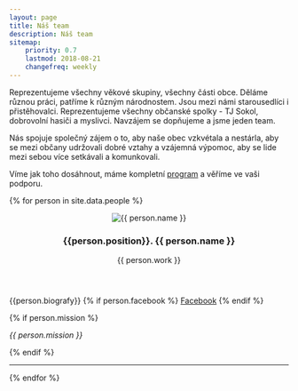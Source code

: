 ```yaml
---
layout: page
title: Náš team 
description: Náš team
sitemap:
    priority: 0.7
    lastmod: 2018-08-21
    changefreq: weekly
---
```

Reprezentujeme všechny věkové skupiny, všechny části obce. 
Děláme různou práci, patříme k různým národnostem. Jsou mezi námi
starousedlíci i přistěhovalci. Reprezentujeme všechny občanské spolky -
TJ Sokol, dobrovolní hasiči a myslivci. Navzájem se dopňujeme a jsme 
jeden team. 

Nás spojuje společný zájem o to, aby naše obec vzkvétala a nestárla,
aby se mezi občany udržovali dobré vztahy a vzájemná výpomoc, 
aby se lide mezi sebou více setkávali a komunkovali. 
<!--aby i v naší vesnici pravda a láska zvítězili nad lží a nenávistí.-->

Víme jak toho dosáhnout, máme kompletní <a href="/program">program</a> 
a věříme ve vaši podporu.


{% for person in site.data.people %}
<div class="box">
<header>
<img class="image left" src="/images/persons/{{  person.id }}.jpg" alt="{{ person.name }}" />
<h3>{{person.position}}. {{ person.name }}</h3>
<p>{{ person.work }}</p>
</header>
<p>
{{person.biografy}}
{% if person.facebook %}
<a href="https://www.facebook.com/{{person.facebook}}" class="icon fa-facebook"><span class="label">Facebook</span></a>
{% endif %}
</p>
{% if person.mission %}
<p><em>{{ person.mission }}</em></p>
{% endif %}
<hr style="clear:left;">
</div>
{% endfor %}
